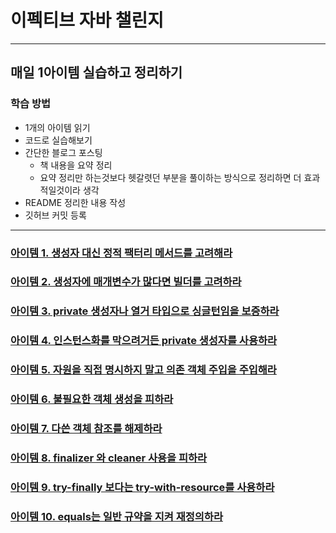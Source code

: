 # 이펙티브 자바 챌린지
<hr>

## 매일 1아이템 실습하고 정리하기
### 학습 방법
* 1개의 아이템 읽기
* 코드로 실습해보기
* 간단한 블로그 포스팅
  * 책 내용을 요약 정리 
  * 요약 정리만 하는것보다 헷갈렷던 부분을 풀이하는 방식으로 정리하면 더 효과적일것이라 생각
* README 정리한 내용 작성
* 깃허브 커밋 등록

<hr>

### [아이템 1. 생성자 대신 정적 팩터리 메서드를 고려해라](https://parkadd.tistory.com/71)
### [아이템 2. 생성자에 매개변수가 많다면 빌더를 고려하라](https://parkadd.tistory.com/72)
### [아이템 3. private 생성자나 열거 타입으로 싱글턴임을 보증하라](https://parkadd.tistory.com/73)
### [아이템 4. 인스턴스화를 막으려거든 private 생성자를 사용하라](https://parkadd.tistory.com/74)
### [아이템 5. 자원을 직접 명시하지 말고 의존 객체 주입을 주입해라](https://parkadd.tistory.com/75)
### [아이템 6. 불필요한 객체 생성을 피하라](https://parkadd.tistory.com/76)
### [아이템 7. 다쓴 객체 참조를 해제하라](https://parkadd.tistory.com/78) 
### [아이템 8. finalizer 와 cleaner 사용을 피하라](https://parkadd.tistory.com/manage/posts/)
### [아이템 9. try-finally 보다는 try-with-resource를 사용하라](https://parkadd.tistory.com/80)
### [아이템 10. equals는 일반 규약을 지켜 재정의하라](https://parkadd.tistory.com/84)